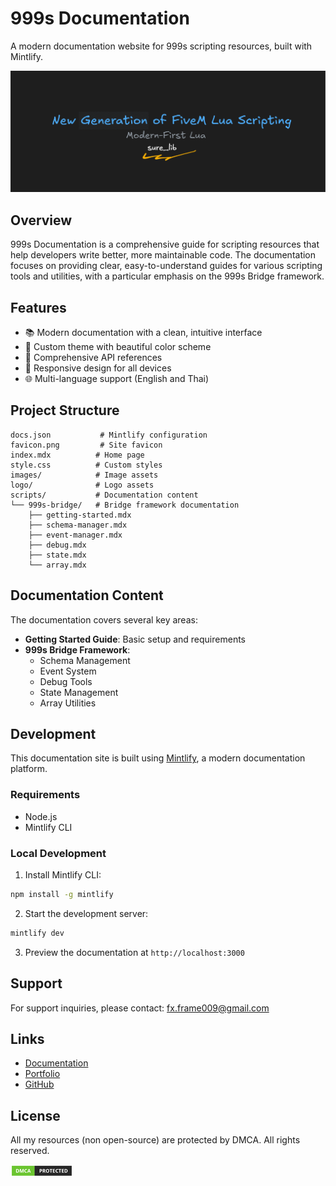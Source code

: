# 999s Documentation

A modern documentation website for 999s scripting resources, built with Mintlify.

![Hero](images/hero.png)

## Overview

999s Documentation is a comprehensive guide for scripting resources that help developers write better, more maintainable code. The documentation focuses on providing clear, easy-to-understand guides for various scripting tools and utilities, with a particular emphasis on the 999s Bridge framework.

## Features

- 📚 Modern documentation with a clean, intuitive interface
- 🎨 Custom theme with beautiful color scheme
- 🔧 Comprehensive API references
- 📱 Responsive design for all devices
- 🌐 Multi-language support (English and Thai)

## Project Structure

```
docs.json           # Mintlify configuration
favicon.png         # Site favicon
index.mdx          # Home page
style.css          # Custom styles
images/            # Image assets
logo/              # Logo assets
scripts/           # Documentation content
└── 999s-bridge/   # Bridge framework documentation
    ├── getting-started.mdx
    ├── schema-manager.mdx
    ├── event-manager.mdx
    ├── debug.mdx
    ├── state.mdx
    └── array.mdx
```

## Documentation Content

The documentation covers several key areas:

- **Getting Started Guide**: Basic setup and requirements
- **999s Bridge Framework**:
  - Schema Management
  - Event System
  - Debug Tools
  - State Management
  - Array Utilities

## Development

This documentation site is built using [Mintlify](https://mintlify.com/), a modern documentation platform.

### Requirements

- Node.js
- Mintlify CLI

### Local Development

1. Install Mintlify CLI:
```bash
npm install -g mintlify
```

2. Start the development server:
```bash
mintlify dev
```

3. Preview the documentation at `http://localhost:3000`

## Support

For support inquiries, please contact: [fx.frame009@gmail.com](mailto:fx.frame009@gmail.com)

## Links

- [Documentation](https://999s.mintlify.app/)
- [Portfolio](https://stateless-prt.vercel.app)
- [GitHub](https://github.com/mysbryce)

## License

All my resources (non open-source) are protected by DMCA. All rights reserved.

![DMCA Protection Status](images/dmca-badge-w100-5x1-01.png)